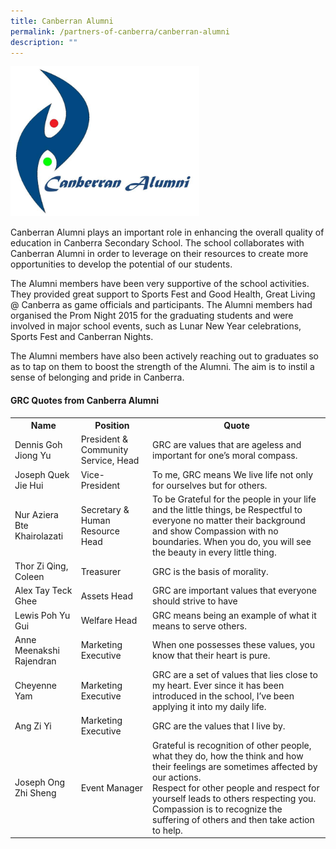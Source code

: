 ```yaml
---
title: Canberran Alumni
permalink: /partners-of-canberra/canberran-alumni
description: ""
---
```


<img src="/images/calogo.jpg" 
     style="width:60%">

<p>Canberran Alumni plays an important role in enhancing the overall quality of education in Canberra Secondary School. The school collaborates with Canberran Alumni in order to leverage on their resources to create more opportunities to develop the potential of our students.</p>
<p>The Alumni members have been very supportive of the school activities. They provided great support to Sports Fest and Good Health, Great Living @ Canberra as game officials and participants. The Alumni members had organised the Prom Night 2015 for the graduating students and were involved in major school events, such as Lunar New Year celebrations, Sports Fest and Canberran Nights.</p>
<p>The Alumni members have also been actively reaching out to graduates so as to tap on them to boost the strength of the Alumni. The aim is to instil a sense of belonging and pride in Canberra.</p>
<h4><strong>GRC Quotes from Canberra Alumni</strong></h4>
<div>
<table>
<tbody>
<tr>
<th><strong>Name</strong></th>
<th><strong>Position</strong></th>
<th><strong>Quote</strong></th>
</tr>
<tr>
<td>Dennis Goh Jiong Yu</td>
<td>President &amp; Community Service, Head</td>
<td>GRC are values that are ageless and important for one&rsquo;s moral compass.</td>
</tr>
<tr>
<td>Joseph Quek Jie Hui</td>
<td>Vice-President</td>
<td>To me, GRC means We live life not only for ourselves but for others.</td>
</tr>
<tr>
<td>Nur Aziera Bte Khairolazati</td>
<td>Secretary &amp; Human Resource Head</td>
<td>To be Grateful for the people in your life and the little things, be Respectful to everyone no matter their background and show Compassion with no boundaries. When you do, you will see the beauty in every little thing.</td>
</tr>
<tr>
<td>Thor Zi Qing, Coleen</td>
<td>Treasurer</td>
<td>GRC is the basis of morality.</td>
</tr>
<tr>
<td>Alex Tay Teck Ghee</td>
<td>Assets Head</td>
<td>
<div>GRC are important values that everyone should strive to have</div>
</td>
</tr>
<tr>
<td>Lewis Poh Yu Gui</td>
<td>Welfare Head</td>
<td>GRC means being an example of what it means to serve others.</td>
</tr>
<tr>
<td>Anne Meenakshi Rajendran</td>
<td>Marketing Executive</td>
<td>When one possesses these values, you know that their heart is pure.</td>
</tr>
<tr>
<td>Cheyenne Yam</td>
<td>Marketing Executive</td>
<td>
<div>GRC are a set of values that lies close to my heart. Ever since it has been introduced in the school, I&rsquo;ve been applying it into my daily life.</div>
</td>
</tr>
<tr>
<td>Ang Zi Yi</td>
<td>Marketing Executive</td>
<td>GRC are the values that I live by.</td>
</tr>
<tr>
<td>Joseph Ong Zhi Sheng</td>
<td>Event Manager</td>
<td>
<div>Grateful is recognition of other people, what they do, how the think and how their feelings are sometimes affected by our actions.</div>
<div>Respect for other people and respect for yourself leads to others respecting you. Compassion is to recognize the suffering of others and then take action to help.</div>
</td>
</tr>
</tbody>
</table>
</div>
</div>
</div>